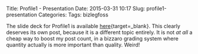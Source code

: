 Title: Profile1 - Presentation
Date: 2015-03-31 10:17
Slug: profile1-presentation
Categories: 
Tags: bizlegfoss

The slide deck for Profile1 is available [here](https://docs.google.com/presentation/d/14BSLcv87VmK7A5TotIrx1BnxcS7rk5wCIwLK-BUyh_o/edit?usp=sharing){target=_blank}. This clearly deserves its own post, because it is a different topic entirely. It is not *at all* a cheap way to boost my post count, in a bizzaro grading system where quantity actually is more important than quality. Weird!